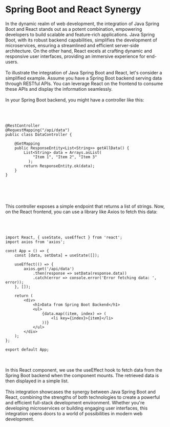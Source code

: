 # Spring Boot and React Synergy

In the dynamic realm of web development, the integration of Java Spring Boot and React stands out as a potent combination, empowering developers to build scalable and feature-rich applications. Java Spring Boot, with its robust backend capabilities, simplifies the development of microservices, ensuring a streamlined and efficient server-side architecture. On the other hand, React excels at crafting dynamic and responsive user interfaces, providing an immersive experience for end-users.
<br/><br/>
To illustrate the integration of Java Spring Boot and React, let's consider a simplified example. Assume you have a Spring Boot backend serving data through RESTful APIs. You can leverage React on the frontend to consume these APIs and display the information seamlessly.
<br/><br/>
In your Spring Boot backend, you might have a controller like this:
<br/><br/><br/><br/>
```
@RestController
@RequestMapping("/api/data")
public class DataController {

    @GetMapping
    public ResponseEntity<List<String>> getAllData() {
        List<String> data = Arrays.asList(
            "Item 1", "Item 2", "Item 3"
          );
        return ResponseEntity.ok(data);
    }
}
```
<br/><br/><br/><br/>
This controller exposes a simple endpoint that returns a list of strings. Now, on the React frontend, you can use a library like Axios to fetch this data:
<br/><br/><br/><br/>
```
import React, { useState, useEffect } from 'react';
import axios from 'axios';

const App = () => {
    const [data, setData] = useState([]);

    useEffect(() => {
        axios.get('/api/data')
            .then(response => setData(response.data))
            .catch(error => console.error('Error fetching data: ', error));
    }, []);

    return (
        <div>
            <h1>Data from Spring Boot Backend</h1>
            <ul>
                {data.map((item, index) => (
                    <li key={index}>{item}</li>
                ))}
            </ul>
        </div>
    );
};

export default App;
```
<br/><br/>
In this React component, we use the useEffect hook to fetch data from the Spring Boot backend when the component mounts. The retrieved data is then displayed in a simple list.
<br/><br/>
This integration showcases the synergy between Java Spring Boot and React, combining the strengths of both technologies to create a powerful and efficient full-stack development environment. Whether you're developing microservices or building engaging user interfaces, this integration opens doors to a world of possibilities in modern web development.
